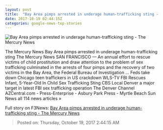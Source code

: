 ```yaml
---
layout: post
title:  "Bay Area pimps arrested in underage human-trafficking sting - The Mercury News"
date: 2017-10-19 02:44:15Z
categories: google-news-top-stories
---
```


![Bay Area pimps arrested in underage human-trafficking sting - The Mercury News](http://www.mercurynews.com/wp-content/uploads/2017/06/ecct0629fbi-2.jpg?w=1024&h=1057)

The Mercury News Bay Area pimps arrested in underage human-trafficking sting The Mercury News SAN FRANCISCO — An annual effort to rescue victims of child prostitution and draw attention to the problem of sex trafficking culminated in the arrests of four pimps and the recovery of two victims in the Bay Area, the Federal Bureau of Investigation ... Feds take down Chicago teen traffickers in US crackdown WLS-TV FBI Rescues Infant, 5-Year-Old In Child Sex Trafficking Sting CBS Local Denver a major target in latest FBI sex trafficking operation The Denver Channel AZCentral.com - Press-Enterprise - Asbury Park Press - Myrtle Beach Sun News all 114 news articles »


Full story on F3News: [Bay Area pimps arrested in underage human-trafficking sting - The Mercury News](http://www.f3nws.com/n/bZyETH)

> Posted on: Thursday, October 19, 2017 2:44:15 AM
